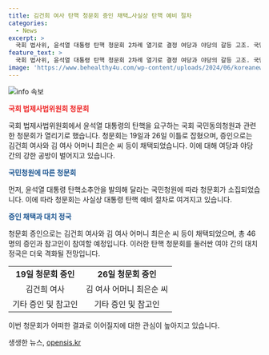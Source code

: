 ```yaml
---
title: 김건희 여사 탄핵 청문회 증인 채택…사실상 탄핵 예비 절차
categories:
  - News
excerpt: >
  국회 법사위, 윤석열 대통령 탄핵 청문회 2차례 열기로 결정 여당과 야당의 갈등 고조. 국민청원으로 증인 채택된 김건희 여사 모녀. 여당의 반발 속 야당 단독 의결. 김건희 여사와 최은순 씨가 증인으로 채택. 국민의힘은 위법과 탄핵 예비 절차 비판. 대통령 배우자 증인 채택으로 정국 고조.
feature_text: >
  국회 법사위, 윤석열 대통령 탄핵 청문회 2차례 열기로 결정 여당과 야당의 갈등 고조. 국민청원으로 증인 채택된 김건희 여사 모녀. 여당의 반발 속 야당 단독 의결. 김건희 여사와 최은순 씨가 증인으로 채택. 국민의힘은 위법과 탄핵 예비 절차 비판. 대통령 배우자 증인 채택으로 정국 고조.
image: 'https://www.behealthy4u.com/wp-content/uploads/2024/06/koreanews.jpg'
---
```


<p><img src="https://www.behealthy4u.com/wp-content/uploads/2024/06/koreanews.jpg" alt="info 속보" /></p>

<p><b><span style="color: #ee2323;">국회 법제사법위원회 청문회</span></b></p>

<p>국회 법제사법위원회에서 윤석열 대통령의 탄핵을 요구하는 국회 국민동의청원과 관련한 청문회가 열리기로 했습니다. 청문회는 19일과 26일 이틀로 잡혔으며, 증인으로는 김건희 여사와 김 여사 어머니 최은순 씨 등이 채택되었습니다. 이에 대해 여당과 야당 간의 강한 공방이 벌어지고 있습니다.</p>

<p><b><span style="color: #1a5490;">국민청원에 따른 청문회</span></b></p>

<p>먼저, 윤석열 대통령 탄핵소추안을 발의해 달라는 국민청원에 따라 청문회가 소집되었습니다. 이에 따라 청문회는 사실상 대통령 탄핵 예비 절차로 여겨지고 있습니다.</p>

<p><b><span style="color: #1a5490;">증인 채택과 대치 정국</span></b></p>

<p>청문회 증인으로는 김건희 여사와 김 여사 어머니 최은순 씨 등이 채택되었으며, 총 46명의 증인과 참고인이 참여할 예정입니다. 이러한 탄핵 청문회를 둘러싼 여야 간의 대치 정국은 더욱 격화될 전망입니다.</p>

<table>
    <tr>
        <td style="text-align: center; height: 17px;"><b>19일 청문회 증인</b></td>
        <td style="text-align: center; height: 17px;"><b>26일 청문회 증인</b></td>
    </tr>
    <tr>
        <td style="text-align: center; height: 17px;">김건희 여사</td>
        <td style="text-align: center; height: 17px;">김 여사 어머니 최은순 씨</td>
    </tr>
    <tr>
        <td style="text-align: center; height: 17px;">기타 증인 및 참고인</td>
        <td style="text-align: center; height: 17px;">기타 증인 및 참고인</td>
    </tr>
</table>

<p>이번 청문회가 어떠한 결과로 이어질지에 대한 관심이 높아지고 있습니다.</p>
생생한 뉴스, <a href="https://opensis.kr" rel="dofollow">opensis.kr</a>


